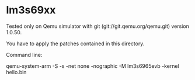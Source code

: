 lm3s69xx
========

Tested only on Qemu simulator with git (git://git.qemu.org/qemu.git) version
1.0.50.

You have to apply the patches contained in this directory.

Command line:

qemu-system-arm -S -s -net none -nographic -M lm3s6965evb -kernel hello.bin
